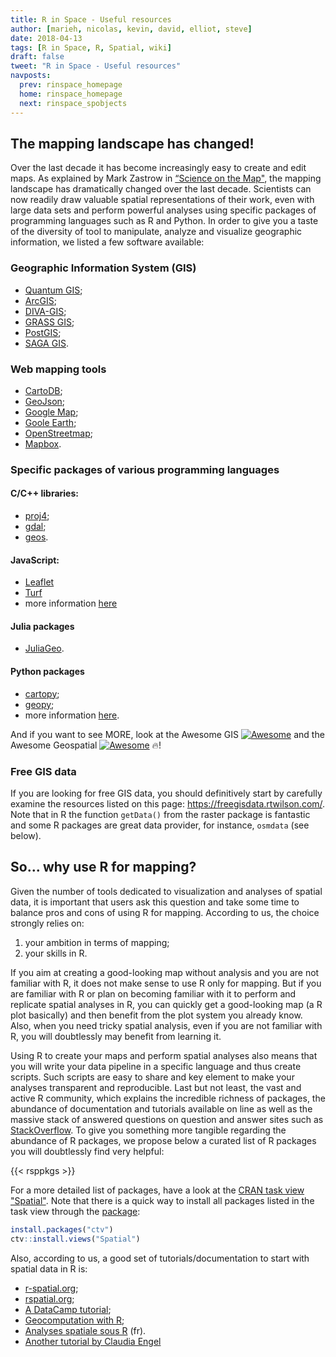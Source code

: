 ```yaml
---
title: R in Space - Useful resources
author: [marieh, nicolas, kevin, david, elliot, steve]
date: 2018-04-13
tags: [R in Space, R, Spatial, wiki]
draft: false
tweet: "R in Space - Useful resources"
navposts:
  prev: rinspace_homepage
  home: rinspace_homepage
  next: rinspace_spobjects
---
```



## The mapping landscape has changed!

Over the last decade it has become increasingly easy to create and edit maps.
As explained by Mark Zastrow in [“Science on the Map"](http://www.nature.com/news/data-visualization-science-on-the-map-1.17024),
the mapping landscape has dramatically changed over the last decade.
Scientists can now readily draw valuable spatial representations
of their work, even with large data sets and perform powerful analyses
using specific packages of programming languages such as R and Python.
In order to give you a taste of the diversity of tool to manipulate,
analyze and visualize geographic information, we listed a few software
available:


### Geographic Information System (GIS)

- [Quantum GIS](http://qgis.org/en/site/);
- [ArcGIS](http://www.arcgis.com/features/);
- [DIVA-GIS](http://www.diva-gis.org);
- [GRASS GIS](http://grass.osgeo.org);
- [PostGIS](http://www.postgis.org);
- [SAGA GIS](http://www.saga-gis.org/en/index.html).

### Web mapping tools

- [CartoDB](http://cartodb.com);
- [GeoJson](http://geojson.io/#map=2/20.0/0.0);
- [Google Map](https://www.google.fr/maps);
- [Goole Earth](http://www.google.fr/intl/eng/earth/index.html);
- [OpenStreetmap](https://www.openstreetmap.org/);
- [Mapbox](https://www.mapbox.com/).



### Specific packages of various programming languages

#### C/C++ libraries:

- [proj4](http://proj4.org/);
- [gdal](http://www.gdal.org/index.html);
- [geos](https://trac.osgeo.org/geosc).

#### JavaScript:

- [Leaflet](http://leafletjs.com)
- [Turf](http://turfjs.org/)
- more information [here](https://codepen.io/stevepepple/post/javascript-geospatial-examples)

#### Julia packages

- [JuliaGeo](https://github.com/JuliaGeo).

#### Python packages

- [cartopy](http://scitools.org.uk/cartopy/);
- [geopy](https://github.com/geopy/geopy);
- more information [here](http://geopandas.org/).


And if you want to see MORE, look at the Awesome GIS [![Awesome](https://cdn.rawgit.com/sindresorhus/awesome/d7305f38d29fed78fa85652e3a63e154dd8e8829/media/badge.svg)](https://github.com/sshuair/awesome-gis) and the Awesome Geospatial
[![Awesome](https://cdn.rawgit.com/sindresorhus/awesome/d7305f38d29fed78fa85652e3a63e154dd8e8829/media/badge.svg)](https://github.com/sacridini/Awesome-Geospatial) :fire:!


### Free GIS data

If you are looking for free GIS data, you should definitively start by carefully
examine the resources listed on this page: https://freegisdata.rtwilson.com/.
Note that in R the function `getData()` from the raster package is fantastic and
some R packages are great data provider, for instance, `osmdata` (see below).




## So... why use R for mapping?

Given the number of tools dedicated to visualization and analyses of spatial
data, it is important that users ask this question and take some time to balance
pros and cons of using R for mapping. According to us, the choice strongly
relies on:

1. your ambition in terms of mapping;
2. your skills in R.

If you aim at creating a good-looking map without analysis and you are not
familiar with R, it does not make sense to use R only for mapping. But if
you are familiar with R or plan on becoming familiar with it to perform and
replicate spatial analyses in R, you can quickly get a good-looking map (a R
plot basically) and then benefit from the plot system you already know. Also,
when you need tricky spatial analysis, even if you are not familiar with R,
you will doubtlessly may benefit from learning it.

Using R to create your maps and perform spatial analyses also means
that you will write your data pipeline in a specific language and thus create
scripts. Such scripts are easy to share and key element to make your analyses
transparent and reproducible. Last but not least, the vast and active R
community, which explains the incredible richness of packages, the abundance
of documentation and tutorials available on line as well as the massive stack
of answered questions on question and answer sites such as
[StackOverflow](https://stackoverflow.com/questions/tagged/r).
To give you something more tangible regarding the abundance of R packages,
we propose below a curated list of R packages you will doubtlessly find very helpful:

{{< rsppkgs >}}

For a more detailed list of packages, have a look at the
[CRAN task view "Spatial"](https://cran.r-project.org/web/views/Spatial.html).
Note that there is a quick way to install all packages listed in the task view
through the [package](https://cran.r-project.org/web/packages/ctv):

```r
install.packages("ctv")
ctv::install.views("Spatial")
```

Also, according to us, a good set of tutorials/documentation to start with
spatial data in R is:

- [r-spatial.org](http://r-spatial.org/);
- [rspatial.org](http://www.rspatial.org/);
- [A DataCamp tutorial](https://www.datacamp.com/courses/spatial-analysis-in-r-with-sf-and-raster);
- [Geocomputation with R](https://geocompr.robinlovelace.net/intro.html);
- [Analyses spatiale sous R](https://qcbs.ca/wiki/_media/gisonr.pdf) (fr).
- [Another tutorial by Claudia Engel](https://cengel.github.io/rspatial)
